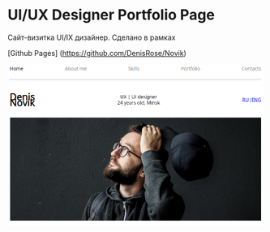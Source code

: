 # UI/UX Designer Portfolio Page #

Сайт-визитка UI/IX дизайнер. Сделано в рамках 




[Github Pages] (https://github.com/DenisRose/Novik)

![Скриншот сайта](./imgs/scrin.png)